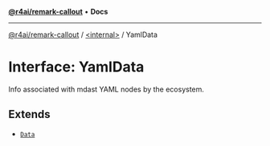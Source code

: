 [**@r4ai/remark-callout**](../../README.md) • **Docs**

***

[@r4ai/remark-callout](../../globals.md) / [\<internal\>](../README.md) / YamlData

# Interface: YamlData

Info associated with mdast YAML nodes by the ecosystem.

## Extends

- [`Data`](Data.md)
